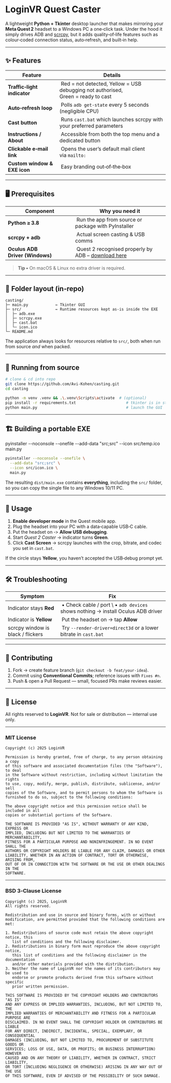 # LoginVR Quest Caster 

A lightweight **Python + Tkinter** desktop launcher that makes mirroring your **Meta Quest 2** headset to a Windows PC a one‑click task. Under the hood it simply drives ADB and [scrcpy](https://github.com/Genymobile/scrcpy), but it adds quality‑of‑life features such as colour‑coded connection status, auto‑refresh, and built‑in help.

---

## ✨ Features

|  Feature                     |  Details                                                                          |
| ---------------------------- | --------------------------------------------------------------------------------- |
| **Traffic‑light indicator**  |  Red = not detected, Yellow = USB debugging not authorised, Green = ready to cast |
| **Auto‑refresh loop**        |  Polls `adb get‑state` every 5 seconds (negligible CPU)                           |
| **Cast button**              |  Runs `cast.bat` which launches scrcpy with your preferred parameters             |
| **Instructions / About**     |  Accessible from both the top menu and a dedicated button                         |
| **Clickable e‑mail link**    |  Opens the user’s default mail client via `mailto:`                               |
| **Custom window & EXE icon** |  Easy branding out‑of‑the‑box                                                     |

---

## 🖥️ Prerequisites

|  Component                      |  Why you need it                                                                                                          |
| ------------------------------- | ------------------------------------------------------------------------------------------------------------------------- |
| **Python ≥ 3.8**                |  Run the app from source or package with PyInstaller                                                                      |
| **scrcpy + adb**                |  Actual screen casting & USB comms                                                                                        |
| **Oculus ADB Driver (Windows)** |  Quest 2 recognised properly by ADB – [download here](https://developer.oculus.com/downloads/package/oculus-adb-drivers/) |

> **Tip •** On macOS & Linux no extra driver is required.

---

## 📂 Folder layout (in‑repo)

```text
casting/
├─ main.py            ← Tkinter GUI
├─ src/               ← Runtime resources kept as‑is inside the EXE
│  ├─ adb.exe
│  ├─ scrcpy.exe
│  ├─ cast.bat
│  └─ icon.ico
└─ README.md
```

The application always looks for resources relative to `src/`, both when run from source *and* when packed.

---

## 🚀 Running from source

```bash
# clone & cd into repo
git clone https://github.com/Avi-Kohen/casting.git
cd casting

python -m venv .venv && .\.venv\Scripts\activate  # (optional)
pip install -r requirements.txt                      # tkinter is in stdlib
python main.py                                       # launch the GUI
```

---

## 🏗️ Building a portable EXE

pyinstaller --noconsole --onefile --add-data "src;src" --icon src/temp.ico main.py

```bash
pyinstaller --noconsole --onefile \
  --add-data "src;src" \
  --icon src/icon.ico \
  main.py
```

The resulting `dist/main.exe` contains **everything**, including the `src/` folder, so you can copy the single file to any Windows 10/11 PC.

---

## 📖 Usage

1. **Enable developer mode** in the Quest mobile app.
2. Plug the headset into your PC with a data‑capable USB‑C cable.
3. Put the headset on ‑> **Allow USB debugging**.
4. Start *Quest 2 Caster* → indicator turns **Green**.
5. Click **Cast Screen** → scrcpy launches with the crop, bitrate, and codec you set in `cast.bat`.

If the circle stays **Yellow**, you haven’t accepted the USB‑debug prompt yet.

---

## 🛠️ Troubleshooting

|  Symptom                          |  Fix                                                                               |
| --------------------------------- | ---------------------------------------------------------------------------------- |
| Indicator stays **Red**           |  • Check cable / port \  • `adb devices` shows nothing → install Oculus ADB driver |
| Indicator is **Yellow**           |  Put the headset on → tap **Allow**                                                |
| scrcpy window is black / flickers |  Try `--render-driver=direct3d` or a lower bitrate in `cast.bat`                   |

---

## 🤝 Contributing

1. Fork → create feature branch (`git checkout -b feat/your-idea`).
2. Commit using **Conventional Commits**; reference issues with `Fixes #n`.
3. Push & open a Pull Request — small, focused PRs make reviews easier.

---

## 📝 License

All rights reserved to **LoginVR**. Not for sale or distribution — internal use only.

---

### MIT License

```
Copyright (c) 2025 LoginVR

Permission is hereby granted, free of charge, to any person obtaining a copy
of this software and associated documentation files (the "Software"), to deal
in the Software without restriction, including without limitation the rights
to use, copy, modify, merge, publish, distribute, sublicense, and/or sell
copies of the Software, and to permit persons to whom the Software is
furnished to do so, subject to the following conditions:

The above copyright notice and this permission notice shall be included in all
copies or substantial portions of the Software.

THE SOFTWARE IS PROVIDED "AS IS", WITHOUT WARRANTY OF ANY KIND, EXPRESS OR
IMPLIED, INCLUDING BUT NOT LIMITED TO THE WARRANTIES OF MERCHANTABILITY,
FITNESS FOR A PARTICULAR PURPOSE AND NONINFRINGEMENT. IN NO EVENT SHALL THE
AUTHORS OR COPYRIGHT HOLDERS BE LIABLE FOR ANY CLAIM, DAMAGES OR OTHER
LIABILITY, WHETHER IN AN ACTION OF CONTRACT, TORT OR OTHERWISE, ARISING FROM,
OUT OF OR IN CONNECTION WITH THE SOFTWARE OR THE USE OR OTHER DEALINGS IN THE
SOFTWARE.
```

---

### BSD 3‑Clause License

```
Copyright (c) 2025, LoginVR
All rights reserved.

Redistribution and use in source and binary forms, with or without
modification, are permitted provided that the following conditions are met:

1. Redistributions of source code must retain the above copyright notice, this
   list of conditions and the following disclaimer.
2. Redistributions in binary form must reproduce the above copyright notice,
   this list of conditions and the following disclaimer in the documentation
   and/or other materials provided with the distribution.
3. Neither the name of LoginVR nor the names of its contributors may be used to
   endorse or promote products derived from this software without specific
   prior written permission.

THIS SOFTWARE IS PROVIDED BY THE COPYRIGHT HOLDERS AND CONTRIBUTORS "AS IS"
AND ANY EXPRESS OR IMPLIED WARRANTIES, INCLUDING, BUT NOT LIMITED TO, THE
IMPLIED WARRANTIES OF MERCHANTABILITY AND FITNESS FOR A PARTICULAR PURPOSE ARE
DISCLAIMED. IN NO EVENT SHALL THE COPYRIGHT HOLDER OR CONTRIBUTORS BE LIABLE
FOR ANY DIRECT, INDIRECT, INCIDENTAL, SPECIAL, EXEMPLARY, OR CONSEQUENTIAL
DAMAGES (INCLUDING, BUT NOT LIMITED TO, PROCUREMENT OF SUBSTITUTE GOODS OR
SERVICES; LOSS OF USE, DATA, OR PROFITS; OR BUSINESS INTERRUPTION) HOWEVER
CAUSED AND ON ANY THEORY OF LIABILITY, WHETHER IN CONTRACT, STRICT LIABILITY,
OR TORT (INCLUDING NEGLIGENCE OR OTHERWISE) ARISING IN ANY WAY OUT OF THE USE
OF THIS SOFTWARE, EVEN IF ADVISED OF THE POSSIBILITY OF SUCH DAMAGE.
```

